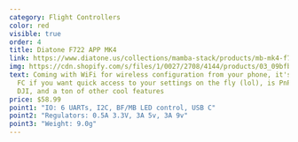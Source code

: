 ```yaml
---
category: Flight Controllers
color: red
visible: true
order: 4
title: Diatone F722 APP MK4
link: https://www.diatone.us/collections/mamba-stack/products/mb-mk4-f722-app-fc?variant=39801000132695
img: https://cdn.shopify.com/s/files/1/0027/2708/4144/products/03_09bfb75f-c892-4203-b9bc-5cb90b47c4c5_700x.jpg?v=1671522125
text: Coming with WiFi for wireless configuration from your phone, it's a great
  FC if you want quick access to your settings on the fly (lol), is PnP with
  DJI, and a ton of other cool features
price: $58.99
point1: "IO: 6 UARTs, I2C, BF/MB LED control, USB C"
point2: "Regulators: 0.5A 3.3V, 3A 5v, 3A 9v"
point3: "Weight: 9.0g"
---
```

